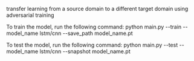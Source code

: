 transfer learning from a source domain to a different target domain using adversarial training

To train the model, run the following command:
python main.py --train --model_name lstm/cnn --save_path model_name.pt 

To test the model, run the following command:
python main.py --test --model_name lstm/cnn --snapshot model_name.pt
